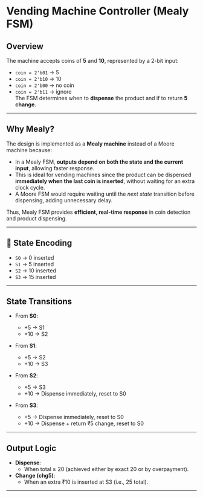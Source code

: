 # Vending Machine Controller (Mealy FSM)

##  Overview 
The machine accepts coins of **5** and **10**, represented by a 2-bit input:

- `coin = 2'b01` → 5  
- `coin = 2'b10` → 10  
- `coin = 2'b00` → no coin  
- `coin = 2'b11` → ignore  
 The FSM determines when to **dispense** the product and if to return **5 change**.

---

## Why Mealy?
The design is implemented as a **Mealy machine** instead of a Moore machine because:

- In a Mealy FSM, **outputs depend on both the state and the current input**, allowing faster response.  
- This is ideal for vending machines since the product can be dispensed **immediately when the last coin is inserted**, without waiting for an extra clock cycle.  
- A Moore FSM would require waiting until the *next state* transition before dispensing, adding unnecessary delay.  

Thus, Mealy FSM provides **efficient, real-time response** in coin detection and product dispensing.

---

## 🔄 State Encoding
- `S0` → 0 inserted  
- `S1` → 5 inserted  
- `S2` → 10 inserted  
- `S3` → 15 inserted  

---

## State Transitions
- From **S0**:  
  - +5 → S1  
  - +10 → S2  

- From **S1**:  
  - +5 → S2  
  - +10 → S3  

- From **S2**:  
  - +5 → S3  
  - +10 → Dispense immediately, reset to S0  

- From **S3**:  
  - +5 → Dispense immediately, reset to S0  
  - +10 → Dispense + return ₹5 change, reset to S0  

---

##  Output Logic
- **Dispense**:
  - When total ≥ 20 (achieved either by exact 20 or by overpayment).  
- **Change (chg5)**:
  - When an extra ₹10 is inserted at S3 (i.e., 25 total).  

---



